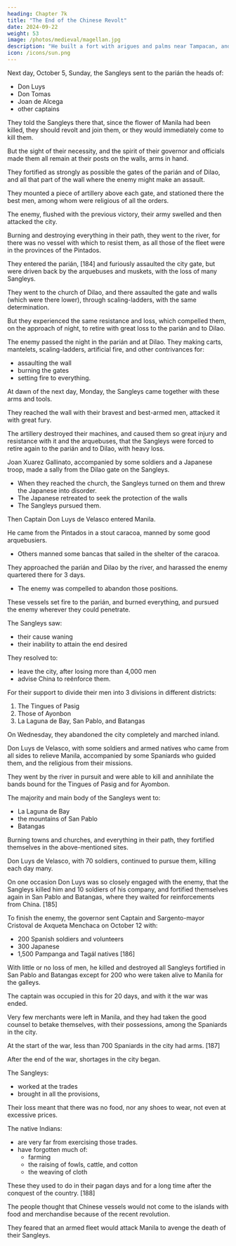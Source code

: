 ```yaml
---
heading: Chapter 7k
title: "The End of the Chinese Revolt"
date: 2024-09-22
weight: 53
image: /photos/medieval/magellan.jpg
description: "He built a fort with arigues and palms near Tampacan, and founded a Spanish settlement which he named Murcia"
icon: /icons/sun.png
---
```



Next day, October 5, Sunday, the Sangleys sent to the parián the heads of:
- Don Luys
- Don Tomas
- Joan de Alcega
- other captains

They told the Sangleys there that, since the flower of Manila had been killed, they should revolt and join them, or they would immediately come to kill them.

<!-- The confusion and grief of the Spaniards in the city was so great that it prevented them from taking the precautions and exercising the diligence demanded by the affair.  -->

But the sight of their necessity, and the spirit of their governor and officials made them all remain at their posts on the walls, arms in hand.

They fortified as strongly as possible the gates of the parián and of Dilao, and all that part of the wall where the enemy might make an assault.

They mounted a piece of artillery above each gate, and stationed there the best men, among whom were religious of all the orders.

The enemy, flushed with the previous victory, their army swelled and then attacked the city. 

Burning and destroying everything in their path, they went to the river, for there was no vessel with which to resist them, as all those of the fleet were in the provinces of the Pintados.

They entered the parián, [184] and furiously assaulted the city gate, but were driven back by the arquebuses and muskets, with the loss of many Sangleys.

They went to the church of Dilao, and there assaulted the gate and walls (which were there lower), through  scaling-ladders, with the same determination.

But they experienced the same resistance and loss, which compelled them, on the approach of night, to retire with great loss to the parián and to Dilao. 

<!-- That whole night, the Spaniards spent in guarding their wall, and in preparing for the morrow. -->

The enemy passed the night in the parián and at Dilao. They making carts, mantelets, scaling-ladders, artificial fire, and other contrivances for:
- assaulting the wall
- burning the gates
- setting fire to everything.


At dawn of the next day, Monday, the Sangleys came together with these arms and tools. 

They reached the wall with their bravest and best-armed men, attacked it with great fury.

The artillery destroyed their machines, and caused them so great injury and resistance with it and the arquebuses, that the Sangleys were forced to retire again to the parián and to Dilao, with heavy loss.

Joan Xuarez Gallinato, accompanied by some soldiers and a Japanese troop, made a sally from the Dilao gate on the Sangleys. 
- When they reached the church, the Sangleys turned on them and threw the Japanese into disorder.
- The Japanese retreated to seek the protection of the walls
- The Sangleys pursued them.

Then Captain Don Luys de Velasco entered Manila. 

He came from the Pintados in a stout caracoa, manned by some good arquebusiers.
- Others manned some bancas that sailed in the shelter of the caracoa.

They approached the parián and Dilao by the river, and harassed the enemy quartered there for 3 days. 
- The enemy was compelled to abandon those positions.

These vessels set fire to the parián, and burned everything, and pursued the enemy wherever they could penetrate.

The Sangleys saw:
- their cause waning
- their inability to attain the end desired

They resolved to:
- leave the city, after losing more than 4,000 men
- advise China to reënforce them. 

For their support to divide their men into 3 divisions in different districts:

1. The Tingues of Pasig
2. Those of Ayonbon
3. La Laguna de Bay, San Pablo, and Batangas

On Wednesday, they abandoned the city completely and marched inland. 


Don Luys de Velasco, with some soldiers and armed natives who came from all sides to relieve Manila, accompanied by some Spaniards who guided them, and the religious from their missions.

They went by the river in pursuit and were able to kill and annihilate the bands bound for the Tingues of Pasig and for Ayombon. 

The majority and main body of the Sangleys went to:
- La Laguna de Bay
- the mountains of San Pablo
- Batangas

 <!-- where they considered themselves more secure.  -->

Burning towns and churches, and everything in their path, they fortified themselves in the above-mentioned sites. 

Don Luys de Velasco, with 70 soldiers, continued to pursue them, killing each day many.

On one occasion Don Luys was so closely engaged with the enemy, that the Sangleys killed him and 10 soldiers of his company, and fortified themselves again in San Pablo and Batangas, where they waited for reinforcements from China. [185]

To finish the enemy, the governor sent Captain and Sargento-mayor Cristoval de Axqueta Menchaca on October 12 with:
- 200 Spanish soldiers and volunteers
- 300 Japanese
- 1,500 Pampanga and Tagál natives [186]

With little or no loss of men, he killed and destroyed all Sangleys fortified in San Pablo and Batangas except for 200 who were taken alive to Manila for the galleys.

The captain was occupied in this for 20 days, and with it the war was ended.

Very few merchants were left in Manila, and they had taken the good counsel to betake themselves, with their possessions, among the Spaniards in the city. 

At the start of the war, less than 700 Spaniards in the city had arms. [187]

After the end of the war, shortages in the city began.

The Sangleys:
- worked at the trades
- brought in all the provisions,


Their loss meant that there was no food, nor any shoes to wear, not even at excessive prices. 

The native Indians:
- are very far from exercising those trades. 
- have forgotten much of:
  - farming
  - the raising of fowls, cattle, and cotton
  - the weaving of cloth

These they used to do in their pagan days and for a long time after the conquest of the country. [188] 

The people thought that Chinese vessels would not come to the islands with food and merchandise because of the recent revolution. 

They feared that an armed fleet would attack Manila to avenge the death of their Sangleys.

 <!-- All conspired to sadden the minds of the Spaniards.  -->
